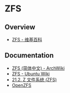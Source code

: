 # ZFS

## Overview

- [ZFS - 维基百科](https://zh.wikipedia.org/wiki/ZFS)

## Documentation

- [ZFS (简体中文) - ArchWiki](https://wiki.archlinux.org/index.php/ZFS_(%E7%AE%80%E4%BD%93%E4%B8%AD%E6%96%87))
- [ZFS - Ubuntu Wiki](https://wiki.ubuntu.com/ZFS)
- [21.2. Z 文件系统 (ZFS)](https://www.freebsd.org/doc/zh_CN.UTF-8/books/handbook/filesystems-zfs.html)
- [OpenZFS](http://open-zfs.org/wiki/Main_Page)
